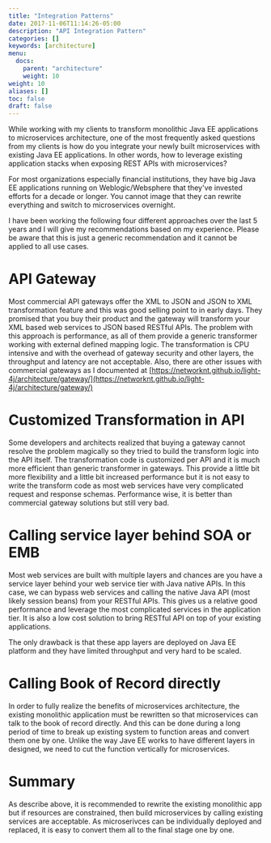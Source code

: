 ```yaml
---
title: "Integration Patterns"
date: 2017-11-06T11:14:26-05:00
description: "API Integration Pattern"
categories: []
keywords: [architecture]
menu:
  docs:
    parent: "architecture"
    weight: 10
weight: 10
aliases: []
toc: false
draft: false
---
```


While working with my clients to transform monolithic Java EE applications to 
microservices architecture, one of the most frequently asked questions from 
my clients is how do you integrate your newly built microservices with existing
Java EE applications. In other words, how to leverage existing application
stacks when exposing REST APIs with microservices?

For most organizations especially financial institutions, they have big Java
EE applications running on Weblogic/Websphere that they've invested efforts
for a decade or longer. You cannot image that they can rewrite everything and
switch to microservices overnight. 

I have been working the following four different approaches over the last 5 
years and I will give my recommendations based on my experience. Please be
aware that this is just a generic recommendation and it cannot be applied
to all use cases. 

# API Gateway


Most commercial API gateways offer the XML to JSON and JSON to XML 
transformation feature and this was good selling point to in early days. They
promised that you buy their product and the gateway will transform your 
XML based web services to JSON based RESTful APIs. The problem with this
approach is performance, as all of them provide a generic transformer working
with external defined mapping logic. The transformation is CPU intensive and
with the overhead of gateway security and other layers, the throughput and
latency are not acceptable. Also, there are other issues with commercial 
gateways as I documented at [https://networknt.github.io/light-4j/architecture/gateway/](https://networknt.github.io/light-4j/architecture/gateway/)

# Customized Transformation in API

Some developers and architects realized that buying a gateway cannot resolve
the problem magically so they tried to build the transform logic into the API
itself. The transformation code is customized per API and it is much more
efficient than generic transformer in gateways. This provide a little bit
more flexibility and a little bit increased performance but it is not easy
to write the transform code as most web services have very complicated request
and response schemas. Performance wise, it is better than commercial gateway
solutions but still very bad.

# Calling service layer behind SOA or EMB

Most web services are built with multiple layers and chances are you have
a service layer behind your web service tier with Java native APIs. In this
case, we can bypass web services and calling the native Java API (most likely
session beans) from your RESTful APIs. This gives us a relative good performance
and leverage the most complicated services in the application tier. It is also
a low cost solution to bring RESTful API on top of your existing applications. 

The only drawback is that these app layers are deployed on Java EE platform
and they have limited throughput and very hard to be scaled. 


# Calling Book of Record directly

In order to fully realize the benefits of microservices architecture, the
existing monolithic application must be rewritten so that microservices can
talk to the book of record directly. And this can be done during a long period
of time to break up existing system to function areas and convert them one by
one. Unlike the way Jave EE works to have different layers in designed, we need
to cut the function vertically for microservices. 

# Summary

As describe above, it is recommended to rewrite the existing monolithic app
but if resources are constrained, then build microservices by calling 
existing services are acceptable. As microserivces can be individually deployed
and replaced, it is easy to convert them all to the final stage one by one.



